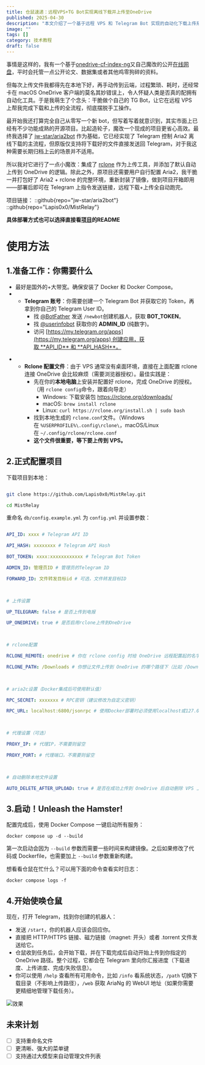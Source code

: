 ```yaml
---
title: 仓鼠速递：远程VPS+TG Bot实现离线下载并上传至OneDrive
published: 2025-04-30
description: "本文介绍了一个基于远程 VPS 和 Telegram Bot 实现的自动化下载上传系统——“仓鼠快递”。作者在魔改开源项目 aria2bot 的基础上，集成了 Aria2 和 rclone，实现了从 TG 接收链接、离线下载到自动上传 OneDrive 的完整流程。项目已封装为可即开即用的 Docker 镜像，适合有轻量级文件中转需求的技术用户部署使用。"
image: ""
tags: []
category: 技术教程
draft: false
---
```

事情是这样的，我有一个基于[onedrive-cf-index-ng](https://github.com/lyc8503/onedrive-cf-index-ng)又自己魔改的公开[在线网盘](https://data.lapis.cafe)，平时会托管一点公开论文、数据集或者其他鸡零狗碎的资料。

但每次上传文件我都得先在本地下好，再手动传到云端，过程繁琐、耗时，还经常卡在 macOS OneDrive 客户端的莫名其妙错误上，令人怀疑人类是否真的配拥有自动化工具。于是我萌生了个念头：干脆做个自己的 TG Bot，让它在远程 VPS 上帮我完成下载和上传的全流程，彻底摆脱手工操作。

最开始我还打算完全自己从零写一个新 bot，但写着写着就意识到，其实市面上已经有不少功能成熟的开源项目。比起造轮子，魔改一个现成的项目更省心高效。最终我选择了 [jw-star/aria2bot](https://github.com/jw-star/aria2bot) 作为基础，它已经实现了 Telegram 控制 Aria2 离线下载的主流程，但原版仅支持将下载好的文件直接发送回 Telegram，对于我这种需要长期归档上云的场景并不适用。

所以我对它进行了一点小魔改：集成了 [rclone](https://rclone.org/) 作为上传工具，并添加了默认自动上传到 OneDrive 的逻辑。除此之外，原项目还需要用户自行配置 Aria2，我干脆一并打包好了 Aria2 + rclone 的完整环境，重新封装了镜像，做到项目开箱即用——部署后即可在 Telegram 上指令发送链接，远程下载+上传全自动跑完。


项目链接：
::github{repo="jw-star/aria2bot"}
::github{repo="Lapis0x0/MistRelay"}

**具体部署方式也可以选择直接看[项目](https://github.com/Lapis0x0/MistRelay)的README**
# 使用方法
## 1.准备工作：你需要什么

* 最好是国外的+大带宽。确保安装了 Docker 和 Docker Compose。
* - **Telegram 账号**：你需要创建一个 Telegram Bot 并获取它的 Token，再拿到你自己的 Telegram User ID。
    - 找 [@BotFather](https://t.me/BotFather) 发送 `/newbot`创建机器人，获取 **BOT_TOKEN**。
    - 找 [@userinfobot](https://t.me/userinfobot) 获取你的 **ADMIN_ID** (纯数字)。
    - 访问 [https://my.telegram.org/apps](https://my.telegram.org/apps) 创建应用，获取 **API_ID** 和 **API_HASH**。
- - **Rclone 配置文件**：由于 VPS 通常没有桌面环境，直接在上面配置 rclone 连接 OneDrive 会比较麻烦（需要浏览器授权）。最佳实践是：
    - 先在你的**本地电脑**上安装并配置好 rclone，完成 OneDrive 的授权。（用 `rclone config`命令，跟着向导走）
	    - Windows: 下载安装包 https://rclone.org/downloads/
	    - macOS: `brew install rclone`
	    - Linux: `curl https://rclone.org/install.sh | sudo bash`
    - 找到本地生成的 `rclone.conf`文件。（Windows 在 `%USERPROFILE%\.config\rclone\`，macOS/Linux 在 `~/.config/rclone/rclone.conf`
    - **这个文件很重要，等下要上传到 VPS。**

## 2.正式配置项目

下载项目到本地：
```bash

git clone https://github.com/Lapis0x0/MistRelay.git

cd MistRelay

```
重命名 `db/config.example.yml` 为 `config.yml` 并设置参数：
```yaml

API_ID: xxxx # Telegram API ID

API_HASH: xxxxxxxx # Telegram API Hash

BOT_TOKEN: xxxx:xxxxxxxxxxxx # Telegram Bot Token

ADMIN_ID: 管理员ID # 管理员的Telegram ID

FORWARD_ID: 文件转发目标id # 可选，文件转发目标ID

  

# 上传设置

UP_TELEGRAM: false # 是否上传到电报

UP_ONEDRIVE: true # 是否启用rclone上传到OneDrive

  

# rclone配置

RCLONE_REMOTE: onedrive # 你在 rclone config 时给 OneDrive 远程配置起的名字（比如 onedrive）。

RCLONE_PATH: /Downloads # 你想让文件上传到 OneDrive 的哪个路径下（比如 /Downloads 或 /Public/Data）。

  

# aria2c设置（Docker集成后可使用默认值）

RPC_SECRET: xxxxxxx # RPC密钥（建议修改为自定义密钥）

RPC_URL: localhost:6800/jsonrpc # 使用Docker部署时必须使用localhost或127.0.0.1。一般保持默认 localhost:6800/jsonrpc 就好，因为 Aria2 和 Bot 都在一个 Docker 网络里。

  

# 代理设置（可选）

PROXY_IP: # 代理IP，不需要则留空

PROXY_PORT: # 代理端口，不需要则留空

  

# 自动删除本地文件设置

AUTO_DELETE_AFTER_UPLOAD: true # 是否在成功上传到 OneDrive 后自动删除 VPS 上的文件，true 是删除，false 是保留。根据自己需求设置。

```
## 3.启动！Unleash the Hamster!

配置完成后，使用 Docker Compose 一键启动所有服务：
```
docker compose up -d --build
```
第一次启动会因为 `--build` 参数而需要一些时间来构建镜像。之后如果修改了代码或 Dockerfile，也需要加上 `--build` 参数重新构建。

想看看仓鼠在忙什么？可以用下面的命令查看实时日志：
```
docker compose logs -f
```
## 4.开始使唤仓鼠

现在，打开 Telegram，找到你创建的机器人：
- 发送 `/start`，你的机器人应该会回应你。
- 直接把 HTTP/HTTPS 链接、磁力链接（magnet: 开头）或者 .torrent 文件发送给它。
- 仓鼠收到任务后，会开始下载，并在下载完成后自动开始上传到你指定的 OneDrive 路径。整个过程，它都会在 Telegram 里向你汇报进度（下载进度、上传进度、完成/失败信息）。
- 你可以使用 `/help` 查看所有可用命令，比如 `/info` 看系统状态，`/path` 切换下载目录（不影响上传路径），`/web` 获取 AriaNg 的 WebUI 地址（如果你需要更精细地管理下载任务）。

![效果](https://blog-1302893975.cos.ap-beijing.myqcloud.com/pic/202504301529135.png)


## 未来计划

- [ ] 支持重命名文件
- [ ] 更清晰、强大的菜单键
- [ ] 支持通过大模型来自动管理文件列表